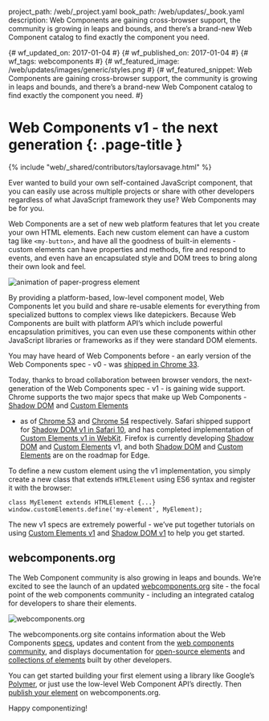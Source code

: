 project_path: /web/_project.yaml
book_path: /web/updates/_book.yaml
description: Web Components are gaining cross-browser support, the community is growing in leaps and bounds, and there’s a brand-new Web Component catalog to find exactly the component you need.

{# wf_updated_on: 2017-01-04 #}
{# wf_published_on: 2017-01-04 #}
{# wf_tags: webcomponents #}
{# wf_featured_image: /web/updates/images/generic/styles.png #}
{# wf_featured_snippet: Web Components are gaining cross-browser support, the community is growing in leaps and bounds, and there’s a brand-new Web Component catalog to find exactly the component you need. #}

# Web Components v1 - the next generation {: .page-title }

{% include "web/_shared/contributors/taylorsavage.html" %}

Ever wanted to build your own self-contained JavaScript component, that you can
easily use across multiple projects or share with other developers regardless of
what JavaScript framework they use? Web Components may be for you.

Web Components are a set of new web platform features that let you create your
own HTML elements. Each new custom element can have a custom tag like
`<my-button>`, and have all the goodness of built-in elements - custom elements
can have properties and methods, fire and respond to events, and even have an
encapsulated style and DOM trees to bring along their own look and feel.

<img src="/web/updates/images/2017/01/webcomponents.org/image00.gif"
     alt="animation of paper-progress element">

By providing a platform-based, low-level component model, Web Components let you
build and share re-usable elements for everything from specialized buttons to
complex views like datepickers. Because Web Components are built with platform
API’s which include powerful encapsulation primitives, you can even use these
components within other JavaScript libraries or frameworks as if they were
standard DOM elements.

You may have heard of Web Components before - an early version of the Web
Components spec - v0 - was [shipped in Chrome
33](https://www.chromestatus.com/feature/4642138092470272).

Today, thanks to broad collaboration between browser vendors, the
next-generation of the Web Components spec - v1 - is gaining wide support.
Chrome supports the two major specs that make up Web Components - [Shadow
DOM](/web/fundamentals/getting-started/primers/shadowdom) and [Custom
Elements](/web/fundamentals/getting-started/primers/customelements)
- as of [Chrome 53](https://www.chromestatus.com/feature/4667415417847808) and
[Chrome 54](https://www.chromestatus.com/feature/4696261944934400) respectively.
Safari shipped support for [Shadow DOM v1 in Safari
10](https://webkit.org/status/#feature-shadow-dom), and has completed
implementation of [Custom Elements v1 in
WebKit](https://webkit.org/blog/7027/introducing-custom-elements/). Firefox is
currently developing [Shadow
DOM](https://platform-status.mozilla.org/#shadow-dom) and [Custom
Elements](https://platform-status.mozilla.org/#custom-elements) v1, and both
[Shadow
DOM](https://developer.microsoft.com/en-us/microsoft-edge/platform/status/shadowdom/)
and [Custom
Elements](https://developer.microsoft.com/en-us/microsoft-edge/platform/status/customelements/)
are on the roadmap for Edge.

To define a new custom element using the v1 implementation, you simply create a
new class that extends `HTMLElement` using ES6 syntax and register it with the
browser:

    class MyElement extends HTMLElement {...}
    window.customElements.define('my-element', MyElement);

The new v1 specs are extremely powerful - we’ve put together tutorials on using
[Custom Elements v1](/web/fundamentals/getting-started/primers/customelements)
and [Shadow DOM v1](/web/fundamentals/getting-started/primers/shadowdom) to help
you get started.

## webcomponents.org

The Web Component community is also growing in leaps and bounds. We’re excited
to see the launch of an updated
[webcomponents.org](https://www.webcomponents.org/) site - the focal point of
the web components community - including an integrated catalog for developers to
share their elements.

<img src="/web/updates/images/2017/01/webcomponents.org/image01.png"
     alt="webcomponents.org">

The webcomponents.org site contains information about the Web Components
[specs](https://www.webcomponents.org/specs), updates and content from the [web
components community](https://www.webcomponents.org/community), and displays
documentation for [open-source
elements](https://www.webcomponents.org/element/PolymerElements/paper-button)
and [collections of
elements](https://www.webcomponents.org/collection/PolymerElements/paper-elements)
built by other developers.

You can get started building your first element using a library like Google’s
[Polymer](https://www.polymer-project.org/), or just use the low-level Web
Component API’s directly. Then [publish your
element](https://www.webcomponents.org/publish) on webcomponents.org.

Happy componentizing!